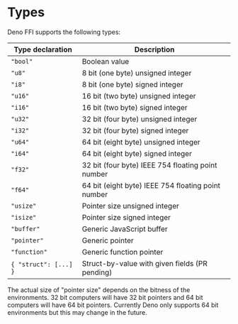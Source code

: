 # Types

Deno FFI supports the following types:

| Type declaration      | Description                                        |
| --------------------- | -------------------------------------------------- |
| `"bool"`              | Boolean value                                      |
| `"u8"`                | 8 bit (one byte) unsigned integer                  |
| `"i8"`                | 8 bit (one byte) signed integer                    |
| `"u16"`               | 16 bit (two byte) unsigned integer                 |
| `"i16"`               | 16 bit (two byte) signed integer                   |
| `"u32"`               | 32 bit (four byte) unsigned integer                |
| `"i32"`               | 32 bit (four byte) signed integer                  |
| `"u64"`               | 64 bit (eight byte) unsigned integer               |
| `"i64"`               | 64 bit (eight byte) signed integer                 |
| `"f32"`               | 32 bit (four byte) IEEE 754 floating point number  |
| `"f64"`               | 64 bit (eight byte) IEEE 754 floating point number |
| `"usize"`             | Pointer size unsigned integer                      |
| `"isize"`             | Pointer size signed integer                        |
| `"buffer"`            | Generic JavaScript buffer                          |
| `"pointer"`           | Generic pointer                                    |
| `"function"`          | Generic function pointer                           |
| `{ "struct": [...] }` | Struct-by-value with given fields (PR pending)     |

The actual size of "pointer size" depends on the bitness of the environments. 32
bit computers will have 32 bit pointers and 64 bit computers will have 64 bit
pointers. Currently Deno only supports 64 bit environments but this may change
in the future.
